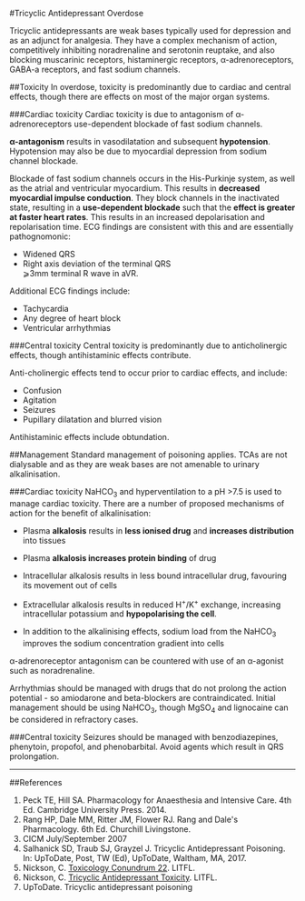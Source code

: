 #Tricyclic Antidepressant Overdose

Tricyclic antidepressants are weak bases typically used for depression and as an adjunct for analgesia. They have a complex mechanism of action, competitively inhibiting noradrenaline and serotonin reuptake, and also blocking muscarinic receptors, histaminergic receptors, α-adrenoreceptors, GABA-a receptors, and fast sodium channels.

##Toxicity
In overdose, toxicity is predominantly due to cardiac and central effects, though there are effects on most of the major organ systems.

###Cardiac toxicity
Cardiac toxicity is due to antagonism of α-adrenoreceptors use-dependent blockade of fast sodium channels.

**α-antagonism** results in vasodilatation and subsequent **hypotension**. Hypotension may also be due to myocardial depression from sodium channel blockade.

Blockade of fast sodium channels occurs in the His-Purkinje system, as well as the atrial and ventricular myocardium. This results in **decreased myocardial impulse conduction**. They block channels in the inactivated state, resulting in a **use-dependent blockade** such that the **effect is greater at faster heart rates**. This results in an increased depolarisation and repolarisation time. ECG findings are consistent with this and are essentially pathognomonic:
* Widened QRS
* Right axis deviation of the terminal QRS  
⩾3mm terminal R wave in aVR.

Additional ECG findings include:
* Tachycardia
* Any degree of heart block
* Ventricular arrhythmias

###Central toxicity
Central toxicity is predominantly due to anticholinergic effects, though antihistaminic effects contribute.

Anti-cholinergic effects tend to occur prior to cardiac effects, and include:
* Confusion
* Agitation
* Seizures
* Pupillary dilatation and blurred vision

Antihistaminic effects include obtundation.

##Management
Standard management of poisoning applies. TCAs are not dialysable and as they are weak bases are not amenable to urinary alkalinisation.

###Cardiac toxicity
NaHCO<sub>3</sub> and hyperventilation to a pH >7.5 is used to manage cardiac toxicity. There are a number of proposed mechanisms of action for the benefit of alkalinisation:
* Plasma **alkalosis** results in **less ionised drug** and **increases distribution** into tissues
* Plasma **alkalosis increases protein binding** of drug
* Intracellular alkalosis results in less bound intracellular drug, favouring its movement out of cells
* Extracellular alkalosis results in reduced H<sup>+</sup>/K<sup>+</sup> exchange, increasing intracellular potassium and **hypopolarising the cell**.

* In addition to the alkalinising effects, sodium load from the NaHCO<sub>3</sub> improves the sodium concentration gradient into cells

α-adrenoreceptor antagonism can be countered with use of an α-agonist such as noradrenaline.

Arrhythmias should be managed with drugs that do not prolong the action potential - so amiodarone and beta-blockers are contraindicated. Initial management should be using NaHCO<sub>3</sub>, though MgSO<sub>4</sub> and lignocaine can be considered in refractory cases.

###Central toxicity
Seizures should be managed with benzodiazepines, phenytoin, propofol, and phenobarbital. Avoid agents which result in QRS prolongation.

---

##References
1. Peck TE, Hill SA. Pharmacology for Anaesthesia and Intensive Care. 4th Ed. Cambridge University Press. 2014.  
2. Rang HP, Dale MM, Ritter JM, Flower RJ. Rang and Dale's Pharmacology. 6th Ed. Churchill Livingstone.
3. CICM July/September 2007
4. Salhanick SD, Traub SJ, Grayzel J. Tricyclic Antidepressant Poisoning. In: UpToDate, Post, TW (Ed), UpToDate, Waltham, MA, 2017.
4. Nickson, C. [Toxicology Conundrum 22](http://lifeinthefastlane.com/toxicology-conundrum-022/). LITFL.
5. Nickson, C. [Tricyclic Antidepressant Toxicity](http://lifeinthefastlane.com/ccc/tricyclic-antidepressant-toxicity/). LITFL.
6. UpToDate. Tricyclic antidepressant poisoning